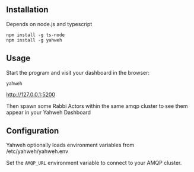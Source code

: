 
## Installation
Depends on node.js and typescript

```
npm install -g ts-node
npm install -g yahweh
```

## Usage

Start the program and visit your dashboard in the browser:

`yahweh`

http://127.0.0.1:5200

Then spawn some Rabbi Actors within the same amqp cluster to see them appear
in your Yahweh Dashboard

## Configuration

Yahweh optionally loads environment variables from /etc/yahweh/yahweh.env

Set the `AMQP_URL` environment variable to connect to your AMQP cluster.

